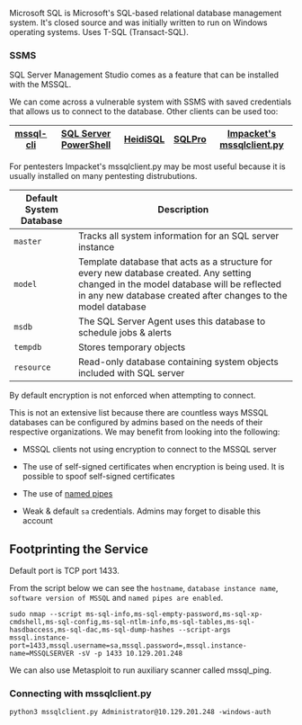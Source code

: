 Microsoft SQL is Microsoft's SQL-based relational database management system.
It's closed source and was initially written to run on Windows operating systems.
Uses T-SQL (Transact-SQL).

### SSMS
SQL Server Management Studio comes as a feature that can be installed with the MSSQL.

We can come across a vulnerable system with SSMS with saved credentials that allows us to connect to the database.
Other clients can be used too:

| [mssql-cli](https://docs.microsoft.com/en-us/sql/tools/mssql-cli?view=sql-server-ver15) | [SQL Server PowerShell](https://docs.microsoft.com/en-us/sql/powershell/sql-server-powershell?view=sql-server-ver15) | [HeidiSQL](https://www.heidisql.com) | [SQLPro](https://www.macsqlclient.com) | [Impacket's mssqlclient.py](https://github.com/SecureAuthCorp/impacket/blob/master/examples/mssqlclient.py) |
| --------------------------------------------------------------------------------------- | -------------------------------------------------------------------------------------------------------------------- | ------------------------------------ | -------------------------------------- | ----------------------------------------------------------------------------------------------------------- |
For pentesters Impacket's mssqlclient.py may be most useful because it is usually installed on many pentesting distrubutions.


| Default System Database | Description                                                                                                                                                                                            |
| ----------------------- | ------------------------------------------------------------------------------------------------------------------------------------------------------------------------------------------------------ |
| `master`                | Tracks all system information for an SQL server instance                                                                                                                                               |
| `model`                 | Template database that acts as a structure for every new database created. Any setting changed in the model database will be reflected in any new database created after changes to the model database |
| `msdb`                  | The SQL Server Agent uses this database to schedule jobs & alerts                                                                                                                                      |
| `tempdb`                | Stores temporary objects                                                                                                                                                                               |
| `resource`              | Read-only database containing system objects included with SQL server                                                                                                                                  |
By default encryption is not enforced when attempting to connect.

This is not an extensive list because there are countless ways MSSQL databases can be configured by admins based on the needs of their respective organizations. We may benefit from looking into the following:

- MSSQL clients not using encryption to connect to the MSSQL server
    
- The use of self-signed certificates when encryption is being used. It is possible to spoof self-signed certificates
    
- The use of [named pipes](https://docs.microsoft.com/en-us/sql/tools/configuration-manager/named-pipes-properties?view=sql-server-ver15)
    
- Weak & default `sa` credentials. Admins may forget to disable this account

## Footprinting the Service
Default port is TCP port 1433.

From the script below we can see the `hostname`, `database instance name`, `software version of MSSQL` and `named pipes are enabled`.

```shell
sudo nmap --script ms-sql-info,ms-sql-empty-password,ms-sql-xp-cmdshell,ms-sql-config,ms-sql-ntlm-info,ms-sql-tables,ms-sql-hasdbaccess,ms-sql-dac,ms-sql-dump-hashes --script-args mssql.instance-port=1433,mssql.username=sa,mssql.password=,mssql.instance-name=MSSQLSERVER -sV -p 1433 10.129.201.248
```

We can also use Metasploit to run auxiliary scanner called mssql_ping.

### Connecting with mssqlclient.py

```shell
python3 mssqlclient.py Administrator@10.129.201.248 -windows-auth
```


